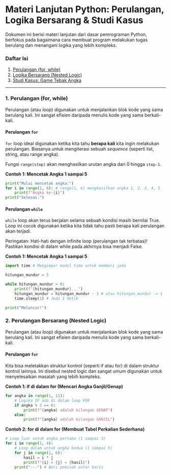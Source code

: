 # Materi Lanjutan Python: Perulangan, Logika Bersarang & Studi Kasus

Dokumen ini berisi materi lanjutan dari dasar pemrograman Python, berfokus pada bagaimana cara membuat program melakukan tugas berulang dan menangani logika yang lebih kompleks.

### Daftar Isi
1.  [Perulangan (for, while)](#1-perulangan-for-while)
2.  [Logika Bersarang (Nested Logic)](#2-logika-bersarang-nested-logic)
3.  [Studi Kasus: Game Tebak Angka](#3-studi-kasus-game-tebak-angka)

---

### 1. Perulangan (for, while)

Perulangan (atau *loop*) digunakan untuk menjalankan blok kode yang sama berulang kali. Ini sangat efisien daripada menulis kode yang sama berkali-kali.

#### Perulangan `for`
`for` loop ideal digunakan ketika kita tahu **berapa kali** kita ingin melakukan perulangan. Biasanya untuk mengiterasi sebuah *sequence* (seperti list, string, atau range angka).

Fungsi `range(stop)` akan menghasilkan urutan angka dari 0 hingga `stop-1`.

**Contoh 1: Mencetak Angka 1 sampai 5**
```python
print("Mulai mencetak angka:")
for i in range(1, 6): # range(1, 6) menghasilkan angka 1, 2, 3, 4, 5
    print(f"Angka ke-{i}")
print("Selesai.")
```

#### Perulangan `while`
`while` loop akan terus berjalan selama sebuah kondisi masih bernilai True. Loop ini cocok digunakan ketika kita tidak tahu pasti berapa kali perulangan akan terjadi.

Peringatan: Hati-hati dengan infinite loop (perulangan tak terbatas)! Pastikan kondisi di dalam while pada akhirnya bisa menjadi False.

**Contoh 1: Mencetak Angka 1 sampai 5**
```python
import time # Mengimpor modul time untuk memberi jeda

hitungan_mundur = 5

while hitungan_mundur > 0:
    print(f"{hitungan_mundur}...")
    hitungan_mundur = hitungan_mundur - 1 # atau hitungan_mundur -= 1
    time.sleep(1) # Jeda 1 detik

print("Meluncur!")
```

### 2. Perulangan Bersarang (Nested Logic)

Perulangan (atau *loop*) digunakan untuk menjalankan blok kode yang sama berulang kali. Ini sangat efisien daripada menulis kode yang sama berkali-kali.

#### Perulangan `for`
Kita bisa meletakkan struktur kontrol (seperti if atau for) di dalam struktur kontrol lainnya. Ini disebut nested logic dan sangat umum digunakan untuk menyelesaikan masalah yang lebih kompleks.


**Contoh 1: if di dalam for (Mencari Angka Ganjil/Genap)**
```python
for angka in range(1, 11):
    # Logika IF ada di dalam loop FOR
    if angka % 2 == 0:
        print(f"{angka} adalah bilangan GENAP")
    else:
        print(f"{angka} adalah bilangan GANJIL")
```

**Contoh 2: for di dalam for (Membuat Tabel Perkalian Sederhana)**
```python
# Loop luar untuk angka pertama (1 sampai 3)
for i in range(1, 4):
    # Loop dalam untuk angka kedua (1 sampai 5)
    for j in range(1, 6):
        hasil = i * j
        print(f"{i} x {j} = {hasil}")
    print("---") # Beri pemisah antar baris
```